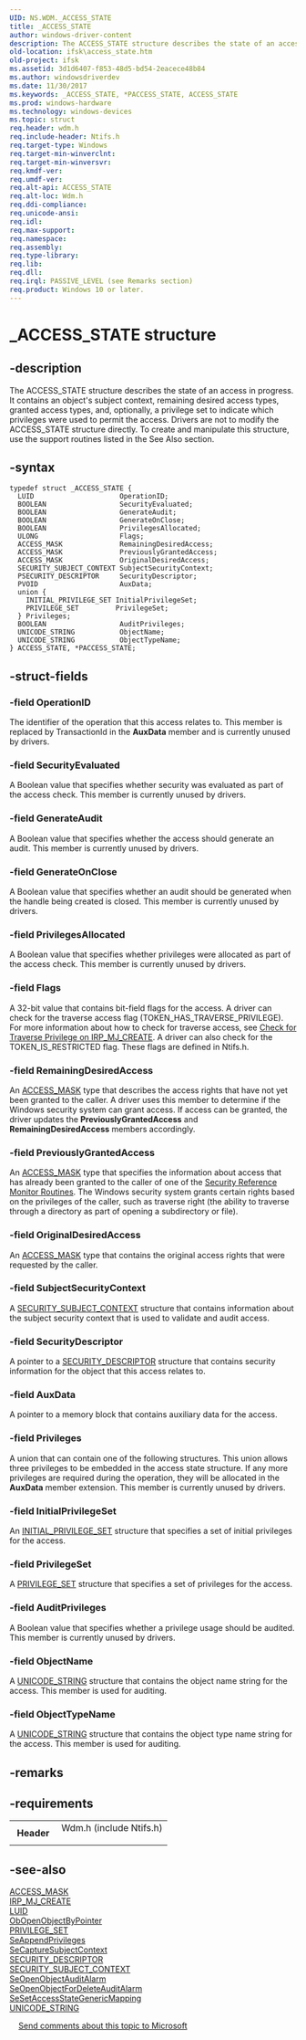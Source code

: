```yaml
---
UID: NS.WDM._ACCESS_STATE
title: _ACCESS_STATE
author: windows-driver-content
description: The ACCESS_STATE structure describes the state of an access in progress.
old-location: ifsk\access_state.htm
old-project: ifsk
ms.assetid: 3d1d6407-f853-48d5-bd54-2eacece48b84
ms.author: windowsdriverdev
ms.date: 11/30/2017
ms.keywords: _ACCESS_STATE, *PACCESS_STATE, ACCESS_STATE
ms.prod: windows-hardware
ms.technology: windows-devices
ms.topic: struct
req.header: wdm.h
req.include-header: Ntifs.h
req.target-type: Windows
req.target-min-winverclnt: 
req.target-min-winversvr: 
req.kmdf-ver: 
req.umdf-ver: 
req.alt-api: ACCESS_STATE
req.alt-loc: Wdm.h
req.ddi-compliance: 
req.unicode-ansi: 
req.idl: 
req.max-support: 
req.namespace: 
req.assembly: 
req.type-library: 
req.lib: 
req.dll: 
req.irql: PASSIVE_LEVEL (see Remarks section)
req.product: Windows 10 or later.
---
```


# _ACCESS_STATE structure



## -description
The ACCESS_STATE structure describes the state of an access in progress. It contains an object's subject context, remaining desired access types, granted access types, and, optionally, a privilege set to indicate which privileges were used to permit the access. 
Drivers are not to modify the ACCESS_STATE structure directly. To create and manipulate this structure, use the support routines listed in the See Also section. 


## -syntax

````
typedef struct _ACCESS_STATE {
  LUID                     OperationID;
  BOOLEAN                  SecurityEvaluated;
  BOOLEAN                  GenerateAudit;
  BOOLEAN                  GenerateOnClose;
  BOOLEAN                  PrivilegesAllocated;
  ULONG                    Flags;
  ACCESS_MASK              RemainingDesiredAccess;
  ACCESS_MASK              PreviouslyGrantedAccess;
  ACCESS_MASK              OriginalDesiredAccess;
  SECURITY_SUBJECT_CONTEXT SubjectSecurityContext;
  PSECURITY_DESCRIPTOR     SecurityDescriptor;
  PVOID                    AuxData;
  union {
    INITIAL_PRIVILEGE_SET InitialPrivilegeSet;
    PRIVILEGE_SET         PrivilegeSet;
  } Privileges;
  BOOLEAN                  AuditPrivileges;
  UNICODE_STRING           ObjectName;
  UNICODE_STRING           ObjectTypeName;
} ACCESS_STATE, *PACCESS_STATE;
````


## -struct-fields

### -field OperationID

The identifier of the operation that this access relates to. This member is replaced by TransactionId in the <b>AuxData</b> member and is currently unused by drivers. 

### -field SecurityEvaluated

A Boolean value that specifies whether security was evaluated as part of the access check. This member is currently unused by drivers. 

### -field GenerateAudit

A Boolean value that specifies whether the access should generate an audit. This member is currently unused by drivers. 

### -field GenerateOnClose

A Boolean value that specifies whether an audit should be generated when the handle being created is closed. This member is currently unused by drivers. 

### -field PrivilegesAllocated

A Boolean value that specifies whether privileges were allocated as part of the access check. This member is currently unused by drivers. 

### -field Flags

A 32-bit value that contains bit-field flags for the access. A driver can check for the traverse access flag (TOKEN_HAS_TRAVERSE_PRIVILEGE). For more information about how to check for traverse access, see <a href="ifsk.checking_for_traverse_privilege_on_irp_mj_create">Check for Traverse Privilege on IRP_MJ_CREATE</a>. A driver can also check for the TOKEN_IS_RESTRICTED flag. These flags are defined in Ntifs.h. 

### -field RemainingDesiredAccess

An <a href="https://msdn.microsoft.com/library/windows/hardware/ff540466">ACCESS_MASK</a> type that describes the access rights that have not yet been granted to the caller. A driver uses this member to determine if the Windows security system can grant access. If access can be granted, the driver updates the <b>PreviouslyGrantedAccess</b> and <b>RemainingDesiredAccess</b> members accordingly. 

### -field PreviouslyGrantedAccess

An <a href="https://msdn.microsoft.com/library/windows/hardware/ff540466">ACCESS_MASK</a> type that specifies the information about access that has already been granted to the caller of one of the <a href="ifsk.security_reference_monitor_routines">Security Reference Monitor Routines</a>. The Windows security system grants certain rights based on the privileges of the caller, such as traverse right (the ability to traverse through a directory as part of opening a subdirectory or file). 

### -field OriginalDesiredAccess

An <a href="https://msdn.microsoft.com/library/windows/hardware/ff540466">ACCESS_MASK</a> type that contains the original access rights that were requested by the caller. 

### -field SubjectSecurityContext

A <a href="ifsk.security_subject_context">SECURITY_SUBJECT_CONTEXT</a> structure that contains information about the subject security context that is used to validate and audit access. 

### -field SecurityDescriptor

A pointer to a <a href="ifsk.security_descriptor">SECURITY_DESCRIPTOR</a> structure that contains security information for the object that this access relates to. 

### -field AuxData

A pointer to a memory block that contains auxiliary data for the access. 

### -field Privileges

A union that can contain one of the following structures. This union allows three privileges to be embedded in the access state structure. If any more privileges are required during the operation, they will be allocated in the <b>AuxData</b> member extension. This member is currently unused by drivers. 

### -field InitialPrivilegeSet

An <a href="ifsk.privilege_set">INITIAL_PRIVILEGE_SET</a> structure that specifies a set of initial privileges for the access. 

### -field PrivilegeSet

A <a href="ifsk.privilege_set">PRIVILEGE_SET</a> structure that specifies a set of privileges for the access. 
</dd>
</dl>

### -field AuditPrivileges

A Boolean value that specifies whether a privilege usage should be audited. This member is currently unused by drivers. 

### -field ObjectName

A <a href="kernel.unicode_string">UNICODE_STRING</a> structure that contains the object name string for the access. This member is used for auditing. 

### -field ObjectTypeName

A <a href="kernel.unicode_string">UNICODE_STRING</a> structure that contains the object type name string for the access. This member is used for auditing. 

## -remarks


## -requirements
<table>
<tr>
<th width="30%">
Header
</th>
<td width="70%">
<dl>
<dt>Wdm.h (include Ntifs.h)</dt>
</dl>
</td>
</tr>
</table>

## -see-also
<dl>
<dt>
<a href="https://msdn.microsoft.com/library/windows/hardware/ff540466">ACCESS_MASK</a>
</dt>
<dt>
<a href="ifsk.irp_mj_create">IRP_MJ_CREATE</a>
</dt>
<dt>
<a href="ifsk.luid">LUID</a>
</dt>
<dt>
<a href="ifsk.obopenobjectbypointer">ObOpenObjectByPointer</a>
</dt>
<dt>
<a href="ifsk.privilege_set">PRIVILEGE_SET</a>
</dt>
<dt>
<a href="ifsk.seappendprivileges">SeAppendPrivileges</a>
</dt>
<dt>
<a href="ifsk.secapturesubjectcontext">SeCaptureSubjectContext</a>
</dt>
<dt>
<a href="ifsk.security_descriptor">SECURITY_DESCRIPTOR</a>
</dt>
<dt>
<a href="ifsk.security_subject_context">SECURITY_SUBJECT_CONTEXT</a>
</dt>
<dt>
<a href="ifsk.seopenobjectauditalarm">SeOpenObjectAuditAlarm</a>
</dt>
<dt>
<a href="ifsk.seopenobjectfordeleteauditalarm">SeOpenObjectForDeleteAuditAlarm</a>
</dt>
<dt>
<a href="ifsk.sesetaccessstategenericmapping">SeSetAccessStateGenericMapping</a>
</dt>
<dt>
<a href="kernel.unicode_string">UNICODE_STRING</a>
</dt>
</dl>
 
 
<a href="mailto:wsddocfb@microsoft.com?subject=Documentation%20feedback [ifsk\ifsk]:%20ACCESS_STATE structure%20 RELEASE:%20(11/30/2017)&amp;body=%0A%0APRIVACY STATEMENT%0A%0AWe use your feedback to improve the documentation. We don't use your email address for any other purpose, and we'll remove your email address from our system after the issue that you're reporting is fixed. While we're working to fix this issue, we might send you an email message to ask for more info. Later, we might also send you an email message to let you know that we've addressed your feedback.%0A%0AFor more info about Microsoft's privacy policy, see http://privacy.microsoft.com/en-us/default.aspx." title="Send comments about this topic to Microsoft">Send comments about this topic to Microsoft</a>
